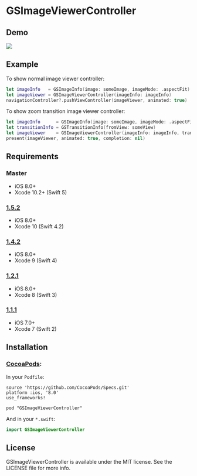 # GSImageViewerController

## Demo

![](https://github.com/wxxsw/GSImageViewerController/blob/master/demo.gif)

## Example

To show normal image viewer controller:
```Swift
let imageInfo   = GSImageInfo(image: someImage, imageMode: .aspectFit)
let imageViewer = GSImageViewerController(imageInfo: imageInfo)
navigationController?.pushViewController(imageViewer, animated: true)
```

To show zoom transition image viewer controller:
```Swift
let imageInfo      = GSImageInfo(image: someImage, imageMode: .aspectFill, imageHD: someHDImageURLOrNil)
let transitionInfo = GSTransitionInfo(fromView: someView)
let imageViewer    = GSImageViewerController(imageInfo: imageInfo, transitionInfo: transitionInfo)
present(imageViewer, animated: true, completion: nil)
```

## Requirements

### Master

- iOS 8.0+
- Xcode 10.2+ (Swift 5)

### [1.5.2](https://github.com/wxxsw/GSImageViewerController/tree/1.5.2)

- iOS 8.0+
- Xcode 10 (Swift 4.2)

### [1.4.2](https://github.com/wxxsw/GSImageViewerController/tree/1.4.2)

- iOS 8.0+
- Xcode 9 (Swift 4)

### [1.2.1](https://github.com/wxxsw/GSImageViewerController/tree/1.2.1)

- iOS 8.0+
- Xcode 8 (Swift 3)

### [1.1.1](https://github.com/wxxsw/GSImageViewerController/tree/1.1.1)

- iOS 7.0+
- Xcode 7 (Swift 2)

## Installation

### [CocoaPods](http://cocoapods.org/):

In your `Podfile`:
```
source 'https://github.com/CocoaPods/Specs.git'
platform :ios, '8.0'
use_frameworks!

pod "GSImageViewerController"
```

And in your `*.swift`:
```swift
import GSImageViewerController
```

## License

GSImageViewerController is available under the MIT license. See the LICENSE file for more info.
